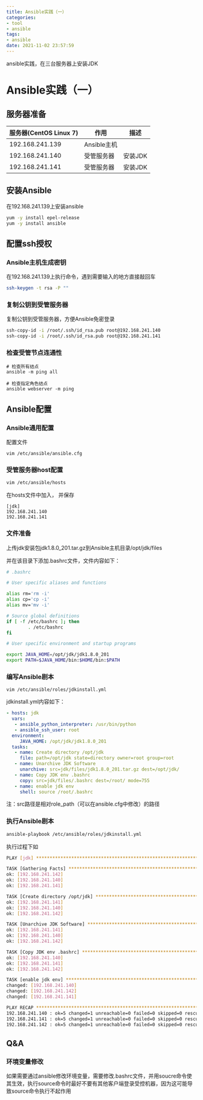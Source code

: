 ```yaml
---
title: Ansible实践（一）
categories:
- tool
- ansible
tags:
- ansible
date: 2021-11-02 23:57:59
---
```

ansible实践，在三台服务器上安装JDK
<!--more-->

# Ansible实践（一）

##  服务器准备

| 服务器(CentOS Linux 7) | 作用        | 描述    |
| ---------------------- | ----------- | ------- |
| 192.168.241.139        | Ansible主机 |         |
| 192.168.241.140        | 受管服务器  | 安装JDK |
| 192.168.241.141        | 受管服务器  | 安装JDK |



## 安装Ansible

在192.168.241.139上安装ansible

```bash
yum -y install epel-release
yum -y install ansible
```



## 配置ssh授权

### Ansible主机生成密钥

在192.168.241.139上执行命令，遇到需要输入的地方直接敲回车

```bash
ssh-keygen -t rsa -P ""
```

### 复制公钥到受管服务器

复制公钥到受管服务器，方便Ansible免密登录

```bash
ssh-copy-id -i /root/.ssh/id_rsa.pub root@192.168.241.140
ssh-copy-id -i /root/.ssh/id_rsa.pub root@192.168.241.141
```

### 检查受管节点连通性

```
# 检查所有结点
ansible -m ping all

# 检查指定角色结点 
ansible webserver -m ping
```



## Ansible配置

### Ansible通用配置

配置文件

```
vim /etc/ansible/ansible.cfg
```



### 受管服务器host配置

```bash
vim /etc/ansible/hosts
```

在hosts文件中加入， 并保存

```
[jdk]
192.168.241.140
192.168.241.141
```

### 文件准备

上传jdk安装包jdk1.8.0_201.tar.gz到Ansible主机目录/opt/jdk/files

并在该目录下添加.bashrc文件，文件内容如下：

```bash
# .bashrc

# User specific aliases and functions

alias rm='rm -i'
alias cp='cp -i'
alias mv='mv -i'

# Source global definitions
if [ -f /etc/bashrc ]; then
        . /etc/bashrc
fi

# User specific environment and startup programs

export JAVA_HOME=/opt/jdk/jdk1.8.0_201
export PATH=$JAVA_HOME/bin:$HOME/bin:$PATH

```



### 编写Ansible剧本

```
vim /etc/ansible/roles/jdkinstall.yml
```

jdkinstall.yml内容如下：

```yml
- hosts: jdk
  vars:
   - ansible_python_interpreter: /usr/bin/python
   - ansible_ssh_user: root
  environment:
     JAVA_HOME: /opt/jdk/jdk1.8.0_201
  tasks:
   - name: Create directory /opt/jdk
     file: path=/opt/jdk state=directory owner=root group=root
   - name: Unarchive JDK Software
     unarchive: src=jdk/files/jdk1.8.0_201.tar.gz dest=/opt/jdk/
   - name: Copy JDK env .bashrc
     copy: src=jdk/files/.bashrc dest=/root/ mode=755
   - name: enable jdk env
     shell: source /root/.bashrc

```

注：src路径是相对role_path（可以在ansible.cfg中修改）的路径

### 执行Ansible剧本

```bash
ansible-playbook /etc/ansible/roles/jdkinstall.yml
```

执行过程下如

```bash
PLAY [jdk] ******************************************************************************

TASK [Gathering Facts] ******************************************************************
ok: [192.168.241.142]
ok: [192.168.241.140]
ok: [192.168.241.141]

TASK [Create directory /opt/jdk] ********************************************************
ok: [192.168.241.141]
ok: [192.168.241.140]
ok: [192.168.241.142]

TASK [Unarchive JDK Software] ***********************************************************
ok: [192.168.241.141]
ok: [192.168.241.140]
ok: [192.168.241.142]

TASK [Copy JDK env .bashrc] *************************************************************
ok: [192.168.241.140]
ok: [192.168.241.141]
ok: [192.168.241.142]

TASK [enable jdk env] *******************************************************************
changed: [192.168.241.140]
changed: [192.168.241.142]
changed: [192.168.241.141]

PLAY RECAP ******************************************************************************
192.168.241.140 : ok=5 changed=1 unreachable=0 failed=0 skipped=0 rescued=0 ignored=0   
192.168.241.141 : ok=5 changed=1 unreachable=0 failed=0 skipped=0 rescued=0 ignored=0   
192.168.241.142 : ok=5 changed=1 unreachable=0 failed=0 skipped=0 rescued=0 ignored=0  
```



## Q&A

### 环境变量修改

如果需要通过ansible修改环境变量，需要修改.bashrc文件，并用soucre命令使其生效，执行source命令时最好不要有其他客户端登录受控机器，因为这可能导致source命令执行不起作用

